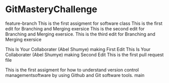 # GitMasteryChallenge
feature-branch
This is the first assigment for software class
This is the first edit for Branching and Merging exersice
This is the second edit for Branching and Merging exersice.
This is the third edit for Branching and Merging exersice

This Is Your Collaborater (Abel Shumye) making First Edit
This Is Your Collaborater (Abel Shumye) making Second Edit
This is the first pull request file

This is the first assigment for how to understand version control managementsoftware by using Github and Git software tools.
 main
